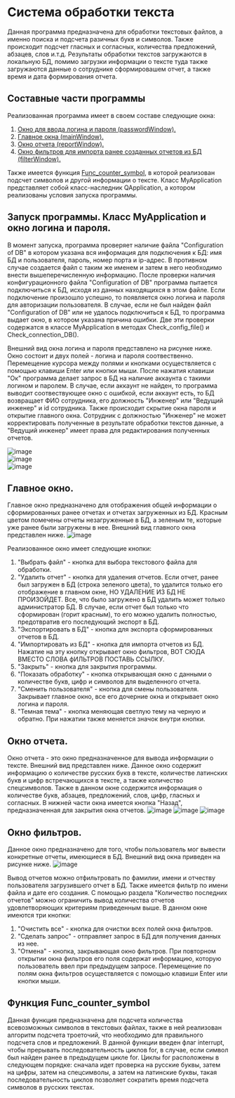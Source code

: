 # Система обработки текста
Данная программа предназначена для обработки текстовых файлов, а именно поиска и подсчета разичных букв и символов. Также происходит подсчет гласных
и согласных, количества предложений, абзацев, слов и.т.д. Результаты обработки текстов загружаются в локальную БД, помимо загрузки информации о тексте туда
также загружаются данные о сотруднике сформировашем отчет, а также время и дата формирования отчета.<!-- описание программы -->

<!--Состав программы-->
## Составные части программы
Реализованная программа имеет в своем составе следующие окна:
1. [Окно для ввода логина и пароля (passwordWindow).](#запуск-программы-класс-myapplication-и-окно-логина-и-пароля)
2. [Главное окна (mainWindow).](#главное-окно)
3. [Окно отчета (reportWindow).](#окно-отчета)
4. [Окно фильтров для импорта ранее созданных отчетов из БД (filterWindow).](#окно-фильтров)

Также имеется функция [Func_counter_symbol](#функция-func_counter_symbol), в которой реализован подсчет символов и другой информации о тексте. Класс MyApplication представляет собой
класс-наследник QApplication, а котором реализованы условия запуска программы.

<!--Запуск программы-->
## Запуск программы. Класс MyApplication и окно логина и пароля.
В момент запуска, программа проверяет наличие файла "Configuration of DB" в котором указана вся информация для подключения к БД: имя БД и пользователя,
пароль, номер порта и ip-адрес. В противном случае создается файл с таким же именем и затем в него необходимо внести вышеперечисленную информацию. После проверки
наличия конфигурационного файла "Configuration of DB" программа пытается подключиться к БД, исходя из данных находящихся в этом файле. Если подключение
произошло успешно, то появляется окно логина и пароля для авторизации пользователя. В случае, если не был найден файл "Configuration of DB" или не удалось
подключиться к БД, то программа выдает окно, в котором указана причина ошибки. Две эти проверки содержатся в классе MyApplication в методах Check_config_file() и 
Check_connection_DB().

Внешний вид окна логина и пароля представлено на рисунке ниже. Окно состоит и двух полей - логина и пароля соотвественно. Перемещение курсора между полями и
кнопками осуществляется с помощью клавиши Enter или кнопки мыши. После нажатия клавиши "Ок" программа делает запрос в БД на наличие аккаунта с такими логином
и паролем. В случае, если аккаунт не найден, то программа выводит соотвествующее окно с ошибкой, если аккаунт есть, то БД возвращает ФИО сотрудника, его должность
"Инженер" или "Ведущий инженер" и id сотрудника. Также происходит скрытие окна пароля и открытие главного окна. Сотрудник с должностью "Инженер" не может 
корректировать полученные в результате обработки текстов данные, а "Ведущий инженер" имеет права для редактирования полученных отчетов.

![image](https://github.com/user-attachments/assets/00ef4be7-da08-44bc-8e6f-1e4ce7eeb865)   
![image](https://github.com/user-attachments/assets/95f04a0c-19f9-4bf7-9c4d-91c3c6d39210)   
![image](https://github.com/user-attachments/assets/cf7a57dc-97c9-4115-920e-f60237c97757)


<!--Главное окно-->
## Главное окно.
Главное окно предназначено для отображения общей информации о сформированных ранее отчетах и отчетах загруженных из БД. Красным цветом помечены отчеты незагруженные
в БД, а зеленым те, которые уже ранее были загружены в нее. Внешний вид главного окна представлен ниже.
![image](https://github.com/user-attachments/assets/f1b5ca8c-2c38-4f18-b233-1b2fbd26e1d7)

Реализованное окно имеет следующие кнопки:
1. "Выбрать файл" - кнопка для выбора текстового файла для обработки.
2. "Удалить отчет" - кнопка для удаления отчетов. Если отчет, ранее был загружен в БД (строка зеленого цвета), то удалится только его отображение в главном окне,
НО УДАЛЕНИЕ ИЗ БД НЕ ПРОИЗОЙДЕТ. Все, что было загружено в БД удалить может только администратор БД. В случае, если отчет был только что сформирован (горит красным),
то его можно удалить полностью, предотвратив его последующий экспорт в БД.
3. "Экспортировать в БД" - кнопка для экспорта сформированных отчетов в БД.
4. "Импортировать из БД" - кнопка для импорта отчетов из БД. Нажатие на эту кнопку открывает окно фильтров, ВОТ СЮДА ВМЕСТО СЛОВА фИЛЬТРОВ ПОСТАВЬ ССЫЛКУ.
5. "Закрыть" - кнопка для закрытия программы.
6. "Показать обработку" - кнопка открывающая окно с данными о количестве букв, цифр и символов для выделенного отчета.
7. "Сменить пользователя" - кнопка для смены пользователя. Закрывает главное окно, все его дочерние окна и открывает окно логина и пароля.
8. "Темная тема" - кнопка меняющая светлую тему на черную и обратно. При нажатии также меняется значок внутри кнопки.

<!--Окно отчетов-->
## Окно отчета.
Окно отчета - это окно предназначенное для вывода информации о тексте. Внешний вид представлен ниже. Данное окно содержит информацию о количестве русских букв
в тексте, количестве латинских букв и цифр встречающихся в тексте, а также количество спецсимволов. Также в данном окне содержится информация о количестве букв, абзацев,
предложений, слов, цифр, гласных и согласных. В нижней части окна имеется кнопка "Назад", предназначенная для закрытия окна отчетов.
![image](https://github.com/user-attachments/assets/c8521fa7-d1ab-40d7-9c66-4d8ff8afab65)
![image](https://github.com/user-attachments/assets/65190a01-cac0-4987-9c6e-84441fb5a97a)
![image](https://github.com/user-attachments/assets/74c48815-7856-42e3-aa2e-418aec27be47)


<!--Окно фильтров-->
## Окно фильтров.
Данное окно предназначено для того, чтобы пользователь мог вывести конкретные отчеты, имеющиеся в БД. Внешний вид окна приведен на рисунке ниже. 
![image](https://github.com/user-attachments/assets/2c0421c9-5f27-428c-ade0-4ab8b378dfc1)

Вывод отчетов можно отфильтровать по фамилии, имени и отчеству пользователя загрузившего отчет в БД. Также имеется фильтр по имени файла и дате его создания. С помощью раздела 
"Количество последних отчетов" можно ограничить вывод количества отчетов удовлетворяющих критериям приведенным выше. В данном окне имеются три кнопки:
1. "Очистить все" - кнопка для очистки всех полей окна фильтров.
2. "Сделать запрос" - отправляет запрос в БД для получения данных из нее.
3. "Отмена" - кнопка, закрывающая окно фильтров.
При повторном открытии окна фильтров его поля содержат информацию, которую пользователь ввел при предыдущем запросе. Перемещение по полям окна фильтров осуществляется с помощью клавиши Enter или кнопки мыши.

<!--Функция Func_counter_symbol-->
## Функция Func_counter_symbol
Данная функция предназначена для подсчета количества всевозможных символов в текстовых файлах, также в ней реализован алгоритм подсчета троеточий, что необходимо для правильного
подсчета слов и предложений. В данной функции введен флаг interrupt, чтобы прерывать последовательность циклов for, в случае, если символ был найден ранее в предыдущем цикле for.
Циклы for расположены в следующем порядке: сначала идет проверка на русские буквы, затем на цифры, затем на спецсимволы, а затем на латинские буквы, такая последовательность циклов позволяет сократить время подсчета символов в русских текстах.





